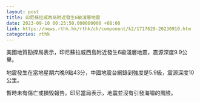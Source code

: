 ```yaml
---
layout: post
title: 印尼蘇拉威西島附近發生6級淺層地震
date: 2023-09-10 00:25:50.000000000 +08:00
link: https://news.rthk.hk/rthk/ch/component/k2/1717629-20230910.htm
categories: rthk
---
```


美國地質勘探局表示，印尼蘇拉威西島附近發生6級淺層地震，震源深度9.9公里。

地震發生在當地星期六晚9點43分，中國地震台網錄到強度是5.9級，震源深度10公里。

暫時未有傷亡或損毀報告。印尼當局表示，地震並沒有引發海嘯的風險。
